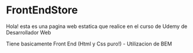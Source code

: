 # FrontEndStore

Hola! esta es una pagina web estatica que realice en el curso de Udemy de Desarrollador Web

Tiene basicamente Front End (Html y Css puro!) - Utilizacion de BEM
